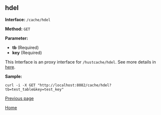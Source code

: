 ## hdel ##

**Interface:** `/cache/hdel`

**Method:** `GET`

**Parameter:** 

*  **tb** (Required)  
*  **key** (Required)  

This Interface is an proxy interface for `/hustcache/hdel`. See more details in [here](../../hustdb/hustcache/hdel.md).  

**Sample:**

    curl -i -X GET "http://localhost:8082/cache/hdel?tb=test_table&key=test_key"

[Previous page](../cache.md)

[Home](../../../index.md)